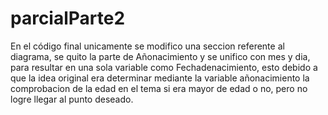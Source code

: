 # parcialParte2

En el código final unicamente se modifico una seccion referente al diagrama, se quito la parte de Añonacimiento y se unifico con mes y dia, para resultar en una sola variable como Fechadenacimiento, esto debido a que la idea original era determinar mediante la variable añonacimiento la comprobacion de la edad en el tema si era mayor de edad o no, pero no logre llegar al punto deseado.

